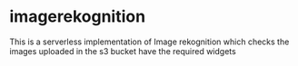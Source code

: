 # imagerekognition
This is a serverless implementation of Image rekognition which checks the images uploaded in the s3 bucket have the required widgets
